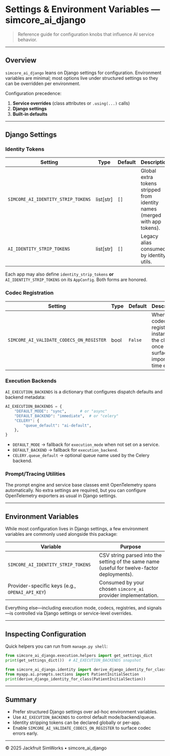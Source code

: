 # Settings & Environment Variables — simcore_ai_django

> Reference guide for configuration knobs that influence AI service behavior.

---

## Overview

`simcore_ai_django` leans on Django settings for configuration. Environment variables are minimal; most options live under structured settings so they can be overridden per environment.

Configuration precedence:

1. **Service overrides** (class attributes or `.using(...)` calls)
2. **Django settings**
3. **Built-in defaults**

---

## Django Settings

### Identity Tokens

| Setting | Type | Default | Description |
|---------|------|---------|-------------|
| `SIMCORE_AI_IDENTITY_STRIP_TOKENS` | list[str] | `[]` | Global extra tokens stripped from identity names (merged with app tokens). |
| `AI_IDENTITY_STRIP_TOKENS` | list[str] | `[]` | Legacy alias consumed by identity utils. |

Each app may also define `identity_strip_tokens` **or** `AI_IDENTITY_STRIP_TOKENS` on its `AppConfig`. Both forms are honored.

### Codec Registration

| Setting | Type | Default | Description |
|---------|------|---------|-------------|
| `SIMCORE_AI_VALIDATE_CODECS_ON_REGISTER` | bool | `False` | When true, codec registration instantiates the class once to surface import-time errors. |

### Execution Backends

`AI_EXECUTION_BACKENDS` is a dictionary that configures dispatch defaults and backend metadata:

```python
AI_EXECUTION_BACKENDS = {
    "DEFAULT_MODE": "sync",      # or "async"
    "DEFAULT_BACKEND": "immediate",  # or "celery"
    "CELERY": {
        "queue_default": "ai-default",
    },
}
```

- `DEFAULT_MODE` → fallback for `execution_mode` when not set on a service.
- `DEFAULT_BACKEND` → fallback for `execution_backend`.
- `CELERY.queue_default` → optional queue name used by the Celery backend.

### Prompt/Tracing Utilities

The prompt engine and service base classes emit OpenTelemetry spans automatically. No extra settings are required, but you can configure OpenTelemetry exporters as usual in Django settings.

---

## Environment Variables

While most configuration lives in Django settings, a few environment variables are commonly used alongside this package:

| Variable | Purpose |
|----------|---------|
| `SIMCORE_AI_IDENTITY_STRIP_TOKENS` | CSV string parsed into the setting of the same name (useful for twelve-factor deployments). |
| Provider-specific keys (e.g., `OPENAI_API_KEY`) | Consumed by your chosen `simcore_ai` provider implementation. |

Everything else—including execution mode, codecs, registries, and signals—is controlled via Django settings or service-level overrides.

---

## Inspecting Configuration

Quick helpers you can run from `manage.py shell`:

```python
from simcore_ai_django.execution.helpers import get_settings_dict
print(get_settings_dict())  # AI_EXECUTION_BACKENDS snapshot

from simcore_ai_django.identity import derive_django_identity_for_class
from myapp.ai.prompts.sections import PatientInitialSection
print(derive_django_identity_for_class(PatientInitialSection))
```

---

## Summary

- Prefer structured Django settings over ad-hoc environment variables.
- Use `AI_EXECUTION_BACKENDS` to control default mode/backend/queue.
- Identity stripping tokens can be declared globally or per-app.
- Enable `SIMCORE_AI_VALIDATE_CODECS_ON_REGISTER` to surface codec errors early.

---

© 2025 Jackfruit SimWorks • simcore_ai_django
